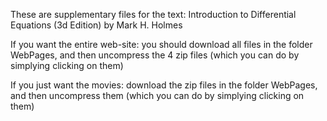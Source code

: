 These are supplementary files for the text: Introduction to Differential Equations (3d Edition) by Mark H. Holmes

If you want the entire web-site: you should download all files in the folder WebPages, and then uncompress the 4 zip files (which you can do by simplying clicking on them)

If you just want the movies: download the zip files in the folder WebPages, and then uncompress them (which you can do by simplying clicking on them)


